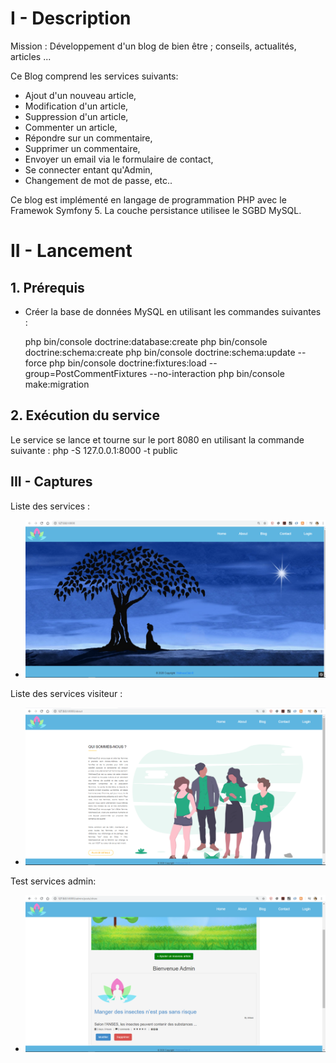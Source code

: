 # I - Description
Mission : Développement d'un blog de bien être ; conseils, actualités, articles ...

Ce Blog comprend les services suivants:
- Ajout d'un nouveau article,
- Modification d'un article,
- Suppression d'un article,
- Commenter un article,
- Répondre sur un commentaire,
- Supprimer un commentaire,
- Envoyer un email via le formulaire de contact,
- Se connecter entant qu'Admin,
- Changement de mot de passe, etc..

Ce blog est implémenté en langage de programmation PHP avec le Framewok Symfony 5.
La couche persistance utilisee le SGBD MySQL.


# II - Lancement

## 1. Prérequis
- Créer la base de données MySQL en utilisant les commandes suivantes :

	 php bin/console doctrine:database:create
	 php bin/console doctrine:schema:create
	 php bin/console doctrine:schema:update --force
	 php bin/console doctrine:fixtures:load --group=PostCommentFixtures --no-interaction
	 php bin/console make:migration


## 2. Exécution du service
Le service se lance et tourne sur le port 8080 en utilisant la commande suivante :  php -S 127.0.0.1:8000 -t public


## III - Captures
Liste des services :
- ![Homepage](docs/images/homepage.png)

Liste des services visiteur :
- ![About Us](docs/images/aboutUs.png)

Test services admin:
- ![Post](docs/images/postCRUD.png)

